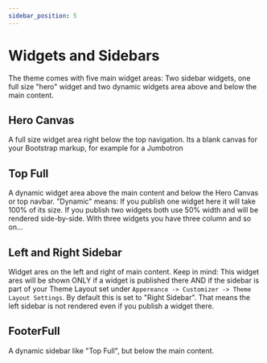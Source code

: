 ```yaml
---
sidebar_position: 5
---
```


# Widgets and Sidebars

The theme comes with five main widget areas: Two sidebar widgets, one full size "hero" widget and two dynamic widgets area above and below the main content.

## Hero Canvas 
A full size widget area right below the top navigation. Its a blank canvas for your Bootstrap markup, for example for a Jumbotron

## Top Full
A dynamic widget area above the main content and below the Hero Canvas or top navbar. "Dynamic" means: If you publish one widget here it will take 100% of its size. If you publish two widgets both use 50% width and will be rendered side-by-side. With three widgets you have three column and so on...

## Left and Right Sidebar
Widget ares on the left and right of main content. Keep in mind: This widget ares will be shown ONLY if a widget is published there AND if the sidebar is part of your Theme Layout set under `Appereance -> Customizer -> Theme Layout Settings`. By default this is set to "Right Sidebar". That means the left sidebar is not rendered even if you publish a widget there.

## FooterFull
A dynamic sidebar like "Top Full", but below the main content.
